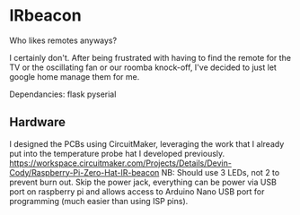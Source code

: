# IRbeacon
Who likes remotes anyways?

I certainly don't. After being frustrated with having to find the remote for the TV or the oscillating fan or our roomba knock-off, I've decided to just let google home manage them for me.

Dependancies:
flask
pyserial


## Hardware
I designed the PCBs using CircuitMaker, leveraging the work that I already put into the temperature probe hat I developed previously.
https://workspace.circuitmaker.com/Projects/Details/Devin-Cody/Raspberry-Pi-Zero-Hat-IR-beacon
NB: Should use 3 LEDs, not 2 to prevent burn out. Skip the power jack, everything can be power via USB port on raspberry pi and allows access to Arduino Nano USB port for programming (much easier than using ISP pins).
